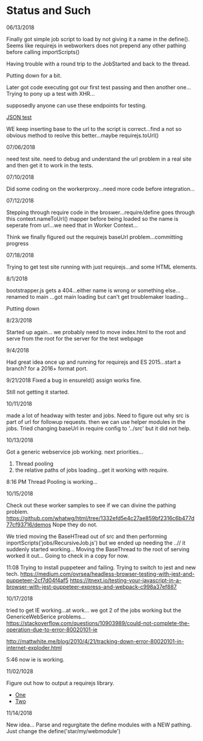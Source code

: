 
# Status and Such

06/13/2018

Finally got simple job script to load by not giving it a name in the define().
Seems like requirejs in webworkers does not prepend any other pathing before calling importScripts()

Having trouble with a round trip to the JobStarted and back to the thread.

Putting down for a bit.

Later got code executing got our first test passing and then another one...
Trying to pony up a test with XHR...

supposedly anyone can use these endpoints for testing.

[JSON test](http://www.jsontest.com/)

WE keep inserting base to the url to the script is correct...find a not so obvious method to reolve this better...maybe requirejs.toUrl()


07/06/2018

need test site.
need to debug and understand the url problem in a real site and then get it to work in the tests.

07/10/2018

Did some coding on the workerproxy...need more code before integration...

07/12/2018

Stepping through require code in the broswer...require/define goes through this context.nameToUrl() mapper before being loaded so the name is seperate from url...we need that in Worker Context...

Think we finally figured out the requirejs baseUrl problem...committing progress

07/18/2018

Trying to get test site running with just requirejs...and some HTML elements.

8/1/2018

bootstrapper.js gets a 404...either name is wrong or something else...
renamed to main ...got main loading but can't get troublemaker loading...

Putting down

8/23/2018

Started up again...
we probably need to move index.html to the root and serve from the root for the server for the test webpage

9/4/2018

Had great idea once up and running for requirejs and ES 2015...start a branch? for a 2016+ format port.

9/21/2018
Fixed a bug in ensureId()
assign works fine.

Still not getting it started.

10/11/2018

made a lot of headway with tester and jobs.
Need to figure out why src is part of url for followup requests.
then we can use helper modules in the jobs.
Tried changing baseUrl in require config to '../src' but it did not help.

10/13/2018

Got a generic webservice job working.
next priorities...
1. Thread pooling
2. the relative paths of jobs loading...get it working with require.

8:16 PM Thread Pooling is working...

10/15/2018

Check out these worker samples to see if we can divine the pathing problem.
https://github.com/whatwg/html/tree/1332efd5e4c27ae859bf2316c6b477d77cf93716/demos
Nope they do not.

We tried moving the BaseHTread out of src and then performing inportScripts('jobs/RecursiveJob.js')
but we ended up needing the ..//
it suddenly started working...
Moving the BaseThread to the root of serving worked it out...
Going to check in a copy for now.

11:08
Trying to install puppeteer and failing.
Trying to switch to jest and new tech.
https://medium.com/ovrsea/headless-browser-testing-with-jest-and-puppeteer-2cf7d04f4af5
https://itnext.io/testing-your-javascript-in-a-browser-with-jest-puppeteer-express-and-webpack-c998a37ef887

10/17/2018

tried to get IE working...at work...
we got 2 of the jobs working but the GenericeWebSerice problems...
https://stackoverflow.com/questions/10903989/could-not-complete-the-operation-due-to-error-80020101-ie

http://mattwhite.me/blog/2010/4/21/tracking-down-error-80020101-in-internet-exploder.html

5:46
now ie is working.

11/02/1028

Figure out how to output a requirejs library.

+ [One](https://www.sitepoint.com/building-library-with-requirejs/)
+ [Two](http://spadgos.github.io/blog/2013/10/19/using-requirejs-and-make-for-standalone-libraries/)


11/14/2018

New idea...
Parse and regurgitate the define modules with a NEW pathing.
Just change the define('star/my/webmodule')
